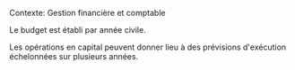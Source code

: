 Contexte: Gestion financière et comptable

Le budget est établi par année civile.

Les opérations en capital peuvent donner lieu à des prévisions d'exécution échelonnées sur plusieurs années.
